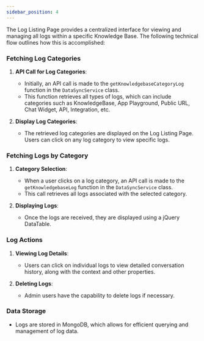 ```yaml
---
sidebar_position: 4
---
```


The Log Listing Page provides a centralized interface for viewing and managing all logs within a specific Knowledge Base. The following technical flow outlines how this is accomplished:

### Fetching Log Categories

1. **API Call for Log Categories**:

   - Initially, an API call is made to the `getKnowledgebaseCategoryLog` function in the `DataSyncService` class.
   - This function retrieves all types of logs, which can include categories such as KnowledgeBase, App Playground, Public URL, Chat Widget, API, Integration, etc.

2. **Display Log Categories**:
   - The retrieved log categories are displayed on the Log Listing Page. Users can click on any log category to view specific logs.

### Fetching Logs by Category

1. **Category Selection**:

   - When a user clicks on a log category, an API call is made to the `getKnowledgebaseLog` function in the `DataSyncService` class.
   - This call retrieves all logs associated with the selected category.

2. **Displaying Logs**:
   - Once the logs are received, they are displayed using a jQuery DataTable.

### Log Actions

1. **Viewing Log Details**:

   - Users can click on individual logs to view detailed conversation history, along with the context and other properties.

2. **Deleting Logs**:
   - Admin users have the capability to delete logs if necessary.

### Data Storage

- Logs are stored in MongoDB, which allows for efficient querying and management of log data.
